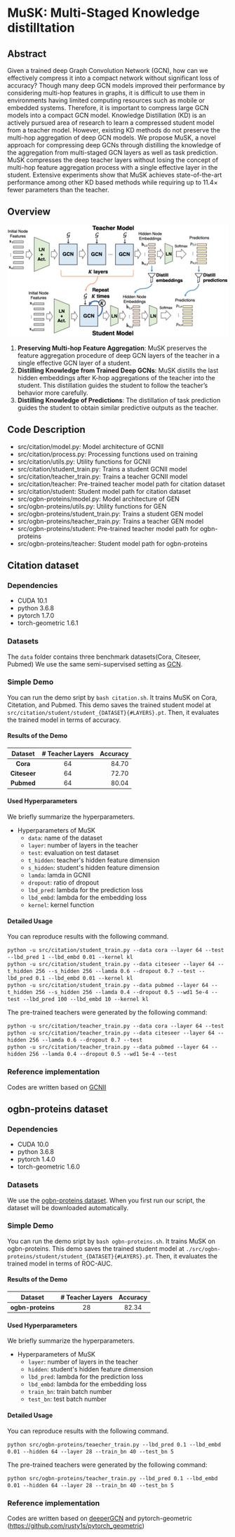 # MuSK: Multi-Staged Knowledge distilltation

## Abstract
Given a trained deep Graph Convolution Network (GCN), how can we effectively compress it into a compact network without significant loss of accuracy? Though many deep GCN models improved their performance by considering multi-hop features in graphs, it is difficult to use them in environments having limited computing resources such as mobile or embedded systems. Therefore, it is important to compress large GCN models into a compact GCN model. Knowledge Distillation (KD) is an actively pursued area of research to learn a compressed student model from a teacher model. However, existing KD methods do not preserve the multi-hop aggregation of deep GCN models.
We propose MuSK, a novel approach for compressing deep GCNs through distilling the knowledge of the aggregation from multi-staged GCN layers as well as task prediction. MuSK compresses the deep teacher layers without losing the concept of multi-hop feature aggregation process with a single effective layer in the student. Extensive experiments show that MuSK achieves state-of-the-art performance among other KD based methods while requiring up to 11.4× fewer parameters than the teacher.

## Overview
![overview](./src/framework.jpg)
1. **Preserving Multi-hop Feature Aggregation**: MuSK preserves the feature aggregation procedure of deep GCN layers of the teacher in a single effective GCN layer of a student.
2. **Distilling Knowledge from Trained Deep GCNs**: MuSK distills the last hidden embeddings after K-hop aggregations of the teacher into the student. This distillation guides the student to follow the teacher’s behavior more carefully.
3. **Distilling Knowledge of Predictions**: The distillation of task prediction guides the student to obtain similar predictive outputs as the teacher.

## Code Description
- src/citation/model.py: Model architecture of GCNII
- src/citation/process.py: Processing functions used on training
- src/citation/utils.py: Utility functions for GCNII
- src/citation/student_train.py: Trains a student GCNII model
- src/citation/teacher_train.py: Trains a teacher GCNII model
- src/citation/teacher: Pre-trained teacher model path for citation dataset
- src/citation/student: Student model path for citation dataset
- src/ogbn-proteins/model.py: Model architecture of GEN
- src/ogbn-proteins/utils.py: Utility functions for GEN
- src/ogbn-proteins/student_train.py: Trains a student GEN model
- src/ogbn-proteins/teacher_train.py: Trains a teacher GEN model
- src/ogbn-proteins/student: Pre-trained teacher model path for ogbn-proteins
- src/ogbn-proteins/teacher: Student model path for ogbn-proteins


## Citation dataset

### Dependencies
- CUDA 10.1
- python 3.6.8
- pytorch 1.7.0
- torch-geometric 1.6.1

### Datasets
The `data` folder contains three benchmark datasets(Cora, Citeseer, Pubmed)
We use the same semi-supervised setting as [GCN](https://github.com/tkipf/gcn).

### Simple Demo
You can run the demo sript by `bash citation.sh`.
It trains MuSK on Cora, Citetation, and Pubmed.
This demo saves the trained student model at `src/citation/student/student_{DATASET}{#LAYERS}.pt`.
Then, it evaluates the trained model in terms of accuracy. 

#### Results of the Demo
| **Dataset**      |   **# Teacher Layers** |   **Accuracy** | 
|:--------------:    |:------:    |------:    |
| **Cora**    | 64     | 84.70     |
| **Citeseer**   | 64     | 72.70     |
| **Pubmed**         | 64     | 80.04     |

#### Used Hyperparameters 
We briefly summarize the hyperparameters.

* Hyperparameters of MuSK
    - `data`: name of the dataset
    - `layer`: number of layers in the teacher
    - `test`: evaluation on test dataset
    - `t_hidden`: teacher's hidden feature dimension
    - `s_hidden`: student's hidden feature dimension
    - `lamda`: lamda in GCNII
    - `dropout`: ratio of dropout
    - `lbd_pred`: lambda for the prediction loss
    - `lbd_embd`: lambda for the embedding loss
    - `kernel`: kernel function

#### Detailed Usage
You can reproduce results with the following command.
```shell
python -u src/citation/student_train.py --data cora --layer 64 --test --lbd_pred 1 --lbd_embd 0.01 --kernel kl
python -u src/citation/student_train.py --data citeseer --layer 64 --t_hidden 256 --s_hidden 256 --lamda 0.6 --dropout 0.7 --test --lbd_pred 0.1 --lbd_embd 0.01 --kernel kl
python -u src/citation/student_train.py --data pubmed --layer 64 --t_hidden 256 --s_hidden 256 --lamda 0.4 --dropout 0.5 --wd1 5e-4 --test --lbd_pred 100 --lbd_embd 10 --kernel kl
```

The pre-trained teachers were generated by the following command:
```shell
python -u src/citation/teacher_train.py --data cora --layer 64 --test
python -u src/citation/teacher_train.py --data citeseer --layer 64 --hidden 256 --lamda 0.6 --dropout 0.7 --test
python -u src/citation/teacher_train.py --data pubmed --layer 64 --hidden 256 --lamda 0.4 --dropout 0.5 --wd1 5e-4 --test
```

### Reference implementation
Codes are written based on [GCNII](https://github.com/chennnM/GCNII)



## ogbn-proteins dataset

### Dependencies
- CUDA 10.0
- python 3.6.8
- pytorch 1.4.0
- torch-geometric 1.6.0

### Datasets
We use the [ogbn-proteins dataset](https://ogb.stanford.edu/docs/nodeprop/).
When you first run our script, the dataset will be downloaded automatically.

### Simple Demo
You can run the demo sript by `bash ogbn-proteins.sh`.
It trains MuSK on ogbn-proteins.
This demo saves the trained student model at `./src/ogbn-proteins/student/student_{DATASET}{#LAYERS}.pt`.
Then, it evaluates the trained model in terms of ROC-AUC. 

#### Results of the Demo
| **Dataset**      |   **# Teacher Layers** |  **Accuracy** | 
|:--------------:    |:--------------:   | :------------:    |
| **ogbn-proteins**    | 28     | 82.34     |

#### Used Hyperparameters 
We briefly summarize the hyperparameters.

* Hyperparameters of MuSK
    - `layer`: number of layers in the teacher
    - `hidden`: student's hidden feature dimension
    - `lbd_pred`: lambda for the prediction loss
    - `lbd_embd`: lambda for the embedding loss
    - `train_bn`: train batch number
    - `test_bn`: test batch number

#### Detailed Usage
You can reproduce results with the following command.
```shell
python src/ogbn-proteins/teaecher_train.py --lbd_pred 0.1 --lbd_embd 0.01 --hidden 64 --layer 28 --train_bn 40 --test_bn 5
```

The pre-trained teachers were generated by the following command:
```shell
python src/ogbn-proteins/teacher_train.py --lbd_pred 0.1 --lbd_embd 0.01 --hidden 64 --layer 28 --train_bn 40 --test_bn 5
```


### Reference implementation
Codes are written based on [deeperGCN](https://github.com/lightaime/deep_gcns_torch) and pytorch-geometric (https://github.com/rusty1s/pytorch_geometric)
